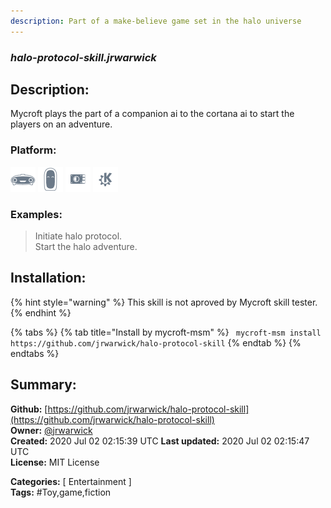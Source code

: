 ```yaml
---
description: Part of a make-believe game set in the halo universe
---
```


### _halo-protocol-skill.jrwarwick_  
## Description:  
Mycroft plays the part of a companion ai to the cortana ai to start the players on an adventure.  
  
  
### Platform:  
 ![Mark I](../.gitbook/assets/mark-1-icon.png)  ![Mark II](../.gitbook/assets/mark-2-icon.png)  ![Picroft](../.gitbook/assets/picroft-icon.png)  ![plasmoid](../.gitbook/assets/kde.png)   
### Examples:  
> Initiate halo protocol.  
> Start the halo adventure.  
  
## Installation:  
{% hint style="warning" %}
This skill is not aproved by Mycroft skill tester.
{% endhint %}
    
{% tabs %}
{% tab title="Install by mycroft-msm" %}
``` mycroft-msm install https://github.com/jrwarwick/halo-protocol-skill```
{% endtab %}
  {% endtabs %}
    
## Summary:  
**Github:** [https://github.com/jrwarwick/halo-protocol-skill](https://github.com/jrwarwick/halo-protocol-skill)  
**Owner:** [@jrwarwick](https://github.com/jrwarwick)  
**Created:** 2020 Jul 02 02:15:39 UTC  **Last updated:** 2020 Jul 02 02:15:47 UTC  
**License:** MIT License  
  
**Categories:** [ Entertainment ]   
**Tags:** \#Toy,game,fiction   
